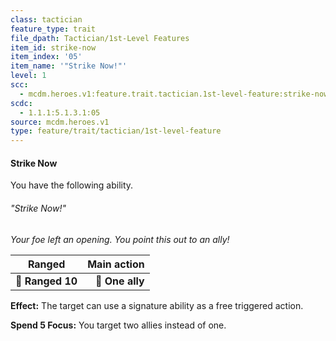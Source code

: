 ```yaml
---
class: tactician
feature_type: trait
file_dpath: Tactician/1st-Level Features
item_id: strike-now
item_index: '05'
item_name: '"Strike Now!"'
level: 1
scc:
  - mcdm.heroes.v1:feature.trait.tactician.1st-level-feature:strike-now
scdc:
  - 1.1.1:5.1.3.1:05
source: mcdm.heroes.v1
type: feature/trait/tactician/1st-level-feature
---
```


#### Strike Now

You have the following ability.

###### "Strike Now!"

*Your foe left an opening. You point this out to an ally!*

| **Ranged**       | **Main action** |
| ---------------- | --------------: |
| **📏 Ranged 10** | **🎯 One ally** |

**Effect:** The target can use a signature ability as a free triggered action.

**Spend 5 Focus:** You target two allies instead of one.
